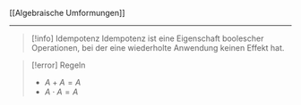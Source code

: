 [[Algebraische Umformungen]]

---

> [!info] Idempotenz
> Idempotenz ist eine Eigenschaft boolescher Operationen, bei der eine wiederholte Anwendung keinen Effekt hat.

> [!error] Regeln
> - $A + A = A$
> - $A \cdot A = A$
